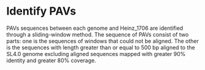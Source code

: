# Identify PAVs
PAVs sequences between each genome and Heinz_1706 are identified through a sliding-window method. 
The sequence of PAVs consist of two parts: one is the sequences of windows that could not be aligned. The other is the sequences with length greater than or equal to 500 bp aligned to the SL4.0 genome excluding aligned sequences mapped with greater 90% identity and greater 80% coverage. 
